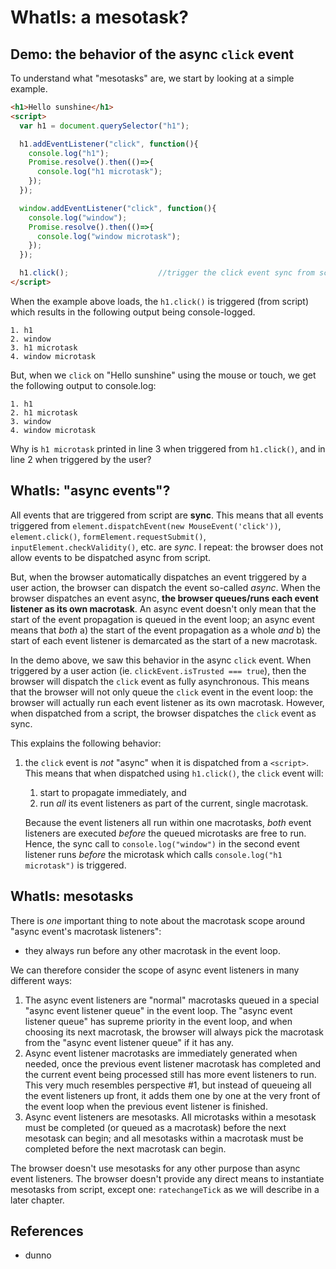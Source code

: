 # WhatIs: a mesotask?

## Demo: the behavior of the async `click` event

To understand what "mesotasks" are, we start by looking at a simple example.

```html
<h1>Hello sunshine</h1>
<script>
  var h1 = document.querySelector("h1");

  h1.addEventListener("click", function(){
    console.log("h1");
    Promise.resolve().then(()=>{
      console.log("h1 microtask");
    });
  });

  window.addEventListener("click", function(){
    console.log("window");
    Promise.resolve().then(()=>{
      console.log("window microtask");
    });
  });

  h1.click();                    //trigger the click event sync from script
</script>
```

When the example above loads, the `h1.click()` is triggered (from script) which results in the following output being console-logged.
```
1. h1
2. window
3. h1 microtask
4. window microtask
```

But, when we `click` on "Hello sunshine" using the mouse or touch, we get the following output to console.log:
```
1. h1
2. h1 microtask
3. window
4. window microtask
```

Why is `h1 microtask` printed in line 3 when triggered from `h1.click()`, and in line 2 when triggered by the user?

## WhatIs: "async events"?

All events that are triggered from script are **sync**. This means that all events triggered from `element.dispatchEvent(new MouseEvent('click'))`, `element.click()`, `formElement.requestSubmit()`, `inputElement.checkValidity()`, etc. are *sync*. I repeat: the browser does not allow events to be dispatched async from script.

But, when the browser automatically dispatches an event triggered by a user action, the browser can dispatch the event so-called *async*. When the browser dispatches an event async, **the browser queues/runs each event listener as its own macrotask**. An async event doesn't only mean that the start of the event propagation is queued in the event loop; an async event means that *both* a) the start of the event propagation as a whole *and* b) the start of each event listener is demarcated as the start of a new macrotask.

In the demo above, we saw this behavior in the async `click` event. When triggered by a user action (ie. `clickEvent.isTrusted === true`), then the browser will dispatch the `click` event as fully asynchronous. This means that the browser will not only queue the `click` event in the event loop: the browser will actually run each event listener as its own macrotask. However, when dispatched from a script, the browser dispatches the `click` event as sync.
 
This explains the following behavior:
1. the `click` event is *not* "async" when it is dispatched from a `<script>`. This means that when dispatched using `h1.click()`, the `click` event will:
   1. start to propagate immediately, and
   2. run *all* its event listeners as part of the current, single macrotask.
    
   Because the event listeners all run within one macrotasks, *both* event listeners are executed *before* the queued microtasks are free to run. Hence, the sync call to `console.log("window")` in the second event listener runs *before* the microtask which calls `console.log("h1 microtask")` is triggered.
 
## WhatIs: mesotasks

There is *one* important thing to note about the macrotask scope around "async event's macrotask listeners":
 * they always run before any other macrotask in the event loop.
 
We can therefore consider the scope of async event listeners in many different ways:
1. The async event listeners are "normal" macrotasks queued in a special "async event listener queue" in the event loop. The "async event listener queue" has supreme priority in the event loop, and when choosing its next macrotask, the browser will always pick the macrotask from the "async event listener queue" if it has any.
2. Async event listener macrotasks are immediately generated when needed, once the previous event listener macrotask has completed and the current event being processed still has more event listeners to run. This very much resembles perspective #1, but instead of queueing all the event listeners up front, it adds them one by one at the very front of the event loop when the previous event listener is finished.
3. Async event listeners are mesotasks. All microtasks within a mesotask must be completed (or queued as a macrotask) before the next mesotask can begin; and all mesotasks within a macrotask must be completed before the next macrotask can begin.

The browser doesn't use mesotasks for any other purpose than async event listeners. The browser doesn't provide any direct means to instantiate mesotasks from script, except one: `ratechangeTick` as we will describe in a later chapter. 

## References

  * dunno